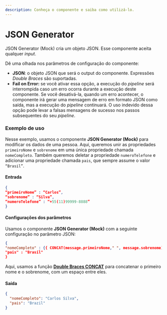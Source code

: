 ```yaml
---
description: Conheça o componente e saiba como utilizá-lo.
---
```


# JSON Generator

JSON Generator (Mock) cria um objeto JSON. Esse componente aceita qualquer _input_.

Dê uma olhada nos parâmetros de configuração do componente:

* **JSON**: o objeto JSON que será o output do componente. Expressões _Double Braces_ são suportadas.
* **Fail on Error:** se você ativar essa opção, a execução do _pipeline_ será interrompida caso um erro ocorra durante a execução deste componente. Se você desativá-la, quando um erro acontecer, o componente irá gerar uma mensagem de erro em formato JSON como saída, mas a execução do _pipeline_ continuará. O uso indevido dessa opção pode levar a falsas mensagens de sucesso nos passos subsequentes do seu _pipeline_.

### Exemplo de uso

Nesse exemplo, usamos o componente **JSON Generator (Mock)** para modificar os dados de uma pessoa. Aqui, queremos unir as propriedades `primeiroNome` e `sobrenome` em uma única propriedade chamada `nomeCompleto`. Também queremos deletar a propriedade `numeroTelefone` e adicionar uma propriedade chamada `pais`, que sempre assume o valor `“Brasil”`.

#### Entrada

```json
{
“primeiroNome” : “Carlos”,
“sobrenome” : “Silva”,
“numeroTelefone” : “+55(11)99999-8888”
}
```

#### Configurações dos parâmetros

Usamos o componente **JSON Generator (Mock)** com a seguinte configuração no parâmetro JSON:

```json
{
"nomeCompleto" : {{ CONCAT(message.primeiroNome," ", message.sobrenome) }},
"pais" : "Brasil"
}
```

Aqui, usamos a função [**Double Braces CONCAT**](../../build/double-braces/funcoes-double-braces/funcoes-de-string.md) para concatenar o primeiro nome e o sobrenome, com um espaço entre eles.

#### Saída

```json
{
  "nomeCompleto": "Carlos Silva",
  "pais": "Brazil"
}
```
